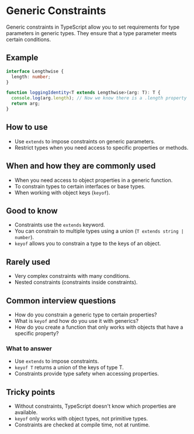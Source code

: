 # Generic Constraints

Generic constraints in TypeScript allow you to set requirements for type parameters in generic types. They ensure that a type parameter meets certain conditions.

## Example

```typescript
interface Lengthwise {
  length: number;
}

function loggingIdentity<T extends Lengthwise>(arg: T): T {
  console.log(arg.length); // Now we know there is a .length property
  return arg;
}
```

## How to use

- Use `extends` to impose constraints on generic parameters.
- Restrict types when you need access to specific properties or methods.

## When and how they are commonly used

- When you need access to object properties in a generic function.
- To constrain types to certain interfaces or base types.
- When working with object keys (`keyof`).

## Good to know

- Constraints use the `extends` keyword.
- You can constrain to multiple types using a union (`T extends string | number`).
- `keyof` allows you to constrain a type to the keys of an object.

## Rarely used

- Very complex constraints with many conditions.
- Nested constraints (constraints inside constraints).

## Common interview questions

- How do you constrain a generic type to certain properties?
- What is `keyof` and how do you use it with generics?
- How do you create a function that only works with objects that have a specific property?

### What to answer

- Use `extends` to impose constraints.
- `keyof T` returns a union of the keys of type T.
- Constraints provide type safety when accessing properties.

## Tricky points

- Without constraints, TypeScript doesn't know which properties are available.
- `keyof` only works with object types, not primitive types.
- Constraints are checked at compile time, not at runtime.
